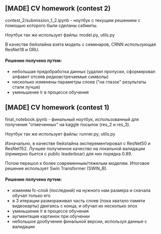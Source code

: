 ## [MADE] CV homework (contest 2)
contest_2/submission_1_2.ipynb - ноутбук с текущим решением с помощью которого были сделаны сабмиты.

Ноутбук так же использует файлы: model.py, utils.py

В качестве бейзлайна взята модель с семинаров, CRNN использующая ResNet18 и GRU.

#### Решение получено путем:
* небольшая предобработка данных (удалил пропуски, сформировал алфавит отсеяв редковстречаемые символы)
* несколько изменены параметры слоев ("на глазок" результаты стали лучше)
* уменьшение lr в процессе обучения



## [MADE] CV homework (contest 1)
final_notebook.ipynb - финальный ноутбук, использованный для получения "отмеченных"
на kaggle посылок (res_2 и res_3).

Ноутбук так же использует файлы: runner.py, utils.py

Изначально, в качестве бейзлайна эксперементировал с ResNet50 и ResNet152.
Лучшее полученное качество на локальной валидации (примерно бьется с public leaderboar)
для них порядка 0.89.

Потом перешол к более современным/тяжелым моделям. Итоговое решение использует
Swin Transformer (SWIN_B).
#### Решение получено путем:
* изменям fc-слой (последний) на нужного нам размера и сначала обучал только его
* в 3 итерации размораживал часть слоев (пока хватало памяти видеокарты)
двигаясь с конца, и обучал их несколько эпох
* уменьшение lr в процессе обучения
* аугментация картинок при обучении
* небольшое дообучение финальной версии, используя данные с валидации
